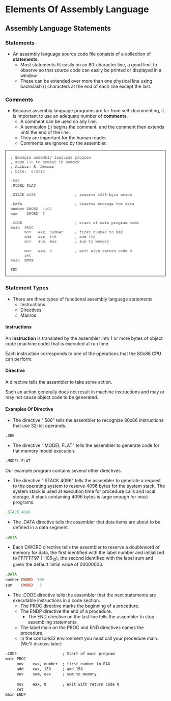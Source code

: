# Elements Of Assembly Language

## Assembly Language Statements

### Statements

* An assembly language source code file consists of a collection of **statements**.
    * Most statements fit easily on an 80-character line, a good limit to observe so that source code can easily be printed or displayed in a window.
    * These can be extended over more than one physical line using backslash (\) characters at the end of each line except the last.

### Comments

* Because assembly language programs are far from self-documenting, it is important to use an adequate number of **comments**. 
    * A comment can be used on any line.    
    * A semicolon (;) begins the comment, and the comment then extends until the end of the line.
    * They are important for the human reader.
    * Comments are ignored by the assembler.

![Comments Example](img/commentsExample.jpg)

### Statement Types

* There are three types of functional assembly language statements
    * Instructions
    * Directives
    * Macros

#### Instructions

An **instruction** is translated by the assembler into 1 or more bytes of object code (machine code) that is executed at run time.

Each instruction corresponds to one of the operations that the 80x86 CPU can perform.

#### Directive

A directive tells the assembler to take some action.

 Such an action generally does not result in machine instructions and may or may not cause object code to be generated.
 
 #### Examples Of Directive
* The directive ".586" tells the assembler to recognize 80x86 instructions that use 32-bit operands. 
```asm
.586
```

* The directive ".MODEL FLAT" tells the assembler to generate code for flat memory model execution.

```asm
.MODEL FLAT
```

Our example program contains several other directives. 

* The directive ".STACK 4096" tells the assembler to generate a request to the operating system to reserve 4096 bytes for the system stack. The system stack is used at execution time for procedure calls and local storage. A stack containing 4096 bytes is large enough for most programs.

```asm
.STACK 4096
```

* The .DATA directive tells the assembler that data items are about to be defined in a data segment. 

```asm
.DATA
```

* Each DWORD directive tells the assembler to reserve a doubleword of memory for data, the first identified with the label number and initialized to FFFFFF97 (−105<sub>10</sub>), the second identified with the label sum and given the default initial value of 00000000.

```asm
.DATA
number DWORD -105
sum    DWORD   ? 
```

* The .CODE directive tells the assembler that the next statements are executable instructions in a code section. 
    * The PROC directive marks the beginning of a procedure.
    * The ENDP directive the end of a procedure.
        * The END directive on the last line tells the assembler to stop assembling statements. 
    * The label main on the PROC and END directives names the procedure.    
    * In the console32 environment you must call your procedure main.(We'll discuss later)
```
.CODE                    ; Start of main program
main PROC
     mov    eax, number  ; first number to EAX
     add    eax, 158     ; add 158
     mov    sum, eax     ; sum to memory 
     
     mov    eax, 0       ; exit with return code 0
     ret
main ENDP
```
